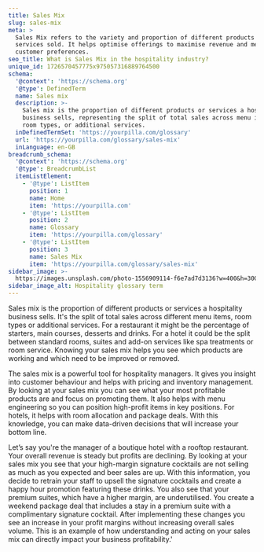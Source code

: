 ```yaml
---
title: Sales Mix
slug: sales-mix
meta: >
  Sales Mix refers to the variety and proportion of different products or
  services sold. It helps optimise offerings to maximise revenue and meet
  customer preferences.
seo_title: What is Sales Mix in the hospitality industry?
unique_id: 1726570457775x975057316889764500
schema:
  '@context': 'https://schema.org'
  '@type': DefinedTerm
  name: Sales mix
  description: >-
    Sales mix is the proportion of different products or services a hospitality
    business sells, representing the split of total sales across menu items,
    room types, or additional services.
  inDefinedTermSet: 'https://yourpilla.com/glossary'
  url: 'https://yourpilla.com/glossary/sales-mix'
  inLanguage: en-GB
breadcrumb_schema:
  '@context': 'https://schema.org'
  '@type': BreadcrumbList
  itemListElement:
    - '@type': ListItem
      position: 1
      name: Home
      item: 'https://yourpilla.com'
    - '@type': ListItem
      position: 2
      name: Glossary
      item: 'https://yourpilla.com/glossary'
    - '@type': ListItem
      position: 3
      name: Sales Mix
      item: 'https://yourpilla.com/glossary/sales-mix'
sidebar_image: >-
  https://images.unsplash.com/photo-1556909114-f6e7ad7d3136?w=400&h=300&fit=crop&auto=format
sidebar_image_alt: Hospitality glossary term
---
```

Sales mix is the proportion of different products or services a hospitality business sells. It's the split of total sales across different menu items, room types or additional services. For a restaurant it might be the percentage of starters, main courses, desserts and drinks. For a hotel it could be the split between standard rooms, suites and add-on services like spa treatments or room service. Knowing your sales mix helps you see which products are working and which need to be improved or removed.

The sales mix is a powerful tool for hospitality managers. It gives you insight into customer behaviour and helps with pricing and inventory management. By looking at your sales mix you can see what your most profitable products are and focus on promoting them. It also helps with menu engineering so you can position high-profit items in key positions. For hotels, it helps with room allocation and package deals. With this knowledge, you can make data-driven decisions that will increase your bottom line.

Let’s say you're the manager of a boutique hotel with a rooftop restaurant. Your overall revenue is steady but profits are declining. By looking at your sales mix you see that your high-margin signature cocktails are not selling as much as you expected and beer sales are up. With this information, you decide to retrain your staff to upsell the signature cocktails and create a happy hour promotion featuring these drinks. You also see that your premium suites, which have a higher margin, are underutilised. You create a weekend package deal that includes a stay in a premium suite with a complimentary signature cocktail. After implementing these changes you see an increase in your profit margins without increasing overall sales volume. This is an example of how understanding and acting on your sales mix can directly impact your business profitability.'
